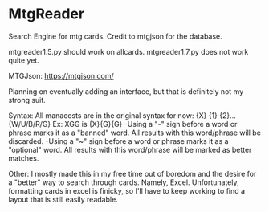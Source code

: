 # MtgReader
Search Engine for mtg cards. Credit to mtgjson for the database.

mtgreader1.5.py should work on allcards. mtgreader1.7.py does not work quite yet.

MTGJson: https://mtgjson.com/

Planning on eventually adding an interface, but that is definitely not my strong suit. 

Syntax: All manacosts are in the original syntax for now: {X} {1} {2}... {W/U/B/R/G} Ex: XGG is {X}{G}{G}
  -Using a "-" sign before a word or phrase marks it as a "banned" word. All results with this word/phrase will be discarded.
  -Using a "~" sign before a word or phrase marks it as a "optional" word. All results with this word/phrase will be marked as better 
   matches.
  

Other: I mostly made this in my free time out of boredom and the desire for a "better" way to search through cards. Namely, Excel. Unfortunately, formatting cards in excel is finicky, so I'll have to keep working to find a layout that is still easily readable.
